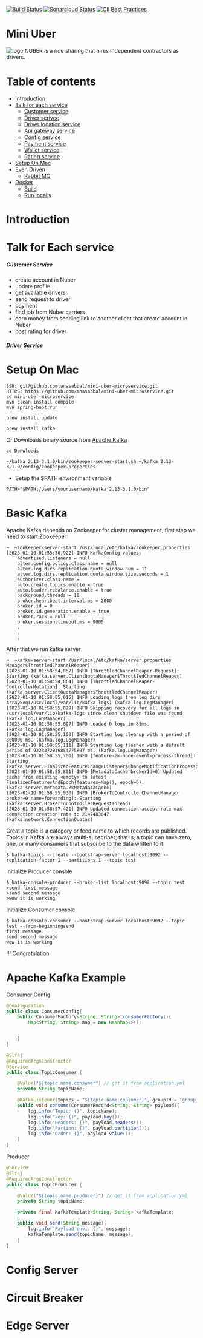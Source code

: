 [![Build Status](https://travis-ci.com/coma123/Spring-Boot-Blog-REST-API.svg?branch=development)](https://travis-ci.com/coma123/Spring-Boot-Blog-REST-API) [![Sonarcloud Status](https://sonarcloud.io/api/project_badges/measure?project=coma123_Spring-Boot-Blog-REST-API&metric=alert_status)](https://sonarcloud.io/dashboard?id=coma123_Spring-Boot-Blog-REST-API) [![CII Best Practices](https://bestpractices.coreinfrastructure.org/projects/3706/badge)](https://bestpractices.coreinfrastructure.org/projects/3706)

# Mini Uber
![logo](./img/back.png)
NUBER is a ride sharing that hires independent contractors as drivers.

# Table of contents
- [Introduction](#introduction)
- [Talk for each service](#talk-for-each-service)
    - [Customer service](#customer-service)
    - [Driver serivce](#driver-service)
    - [Driver location service](#)
    - [Api gateway service](#)
    - [Config service](#)
    - [Payment service](#)
    - [Wallet service](#)
    - [Rating service](#)
- [Setup On Mac](#setup-on-mac)
- [Even Driven](#)
  - [Rabbit MQ](#)
- [Docker](#docker)
    - [Build](#build)
    - [Run locally](#run-locally)


# Introduction
# Talk for Each service
##### Customer Service
- create account in Nuber 
- update profile
- get available drivers 
- send request to driver
- payment
- find job from Nuber carriers
- earn money from sending link to another client that create account in Nuber
- post rating for driver

##### Driver Service
# Setup On Mac

```
SSH: git@github.com:anasabbal/mini-uber-microservice.git
HTTPS: https://github.com/anasabbal/mini-uber-microservice.git
cd mini-uber-microservice
mvn clean install compile
mvn spring-boot:run
```
```
brew install update
```
```
brew install kafka
```
Or Downloads binary source from [Apache Kafka](https://kafka.apache.org/downloads)
```
cd Donwloads
```
```
~/kafka_2.13-3.1.0/bin/zookeeper-server-start.sh ~/kafka_2.13-3.1.0/config/zookeeper.properties
```
- Setup the $PATH environment variable
```
PATH="$PATH:/Users/yourusername/kafka_2.13-3.1.0/bin"
```
# Basic Kafka
Apache Kafka depends on Zookeeper for cluster management, first step we need to start Zookeeper
```
➜  ~zookeeper-server-start /usr/local/etc/kafka/zookeeper.properties
[2023-01-10 01:55:30,922] INFO KafkaConfig values:
	advertised.listeners = null
	alter.config.policy.class.name = null
	alter.log.dirs.replication.quota.window.num = 11
	alter.log.dirs.replication.quota.window.size.seconds = 1
	authorizer.class.name =
	auto.create.topics.enable = true
	auto.leader.rebalance.enable = true
	background.threads = 10
	broker.heartbeat.interval.ms = 2000
	broker.id = 0
	broker.id.generation.enable = true
	broker.rack = null
	broker.session.timeout.ms = 9000
	.
	.
	.
```
After that we run kafka server
```
➜  ~kafka-server-start /usr/local/etc/kafka/server.properties
Manager$ThrottledChannelReaper)
[2023-01-10 01:58:54,857] INFO [ThrottledChannelReaper-Request]: Starting (kafka.server.ClientQuotaManager$ThrottledChannelReaper)
[2023-01-10 01:58:54,864] INFO [ThrottledChannelReaper-ControllerMutation]: Starting (kafka.server.ClientQuotaManager$ThrottledChannelReaper)
[2023-01-10 01:58:55,015] INFO Loading logs from log dirs ArraySeq(/usr/local/var/lib/kafka-logs) (kafka.log.LogManager)
[2023-01-10 01:58:55,029] INFO Skipping recovery for all logs in /usr/local/var/lib/kafka-logs since clean shutdown file was found (kafka.log.LogManager)
[2023-01-10 01:58:55,097] INFO Loaded 0 logs in 81ms. (kafka.log.LogManager)
[2023-01-10 01:58:55,100] INFO Starting log cleanup with a period of 300000 ms. (kafka.log.LogManager)
[2023-01-10 01:58:55,111] INFO Starting log flusher with a default period of 9223372036854775807 ms. (kafka.log.LogManager)
[2023-01-10 01:58:55,700] INFO [feature-zk-node-event-process-thread]: Starting (kafka.server.FinalizedFeatureChangeListener$ChangeNotificationProcessorThread)
[2023-01-10 01:58:55,801] INFO [MetadataCache brokerId=0] Updated cache from existing <empty> to latest FinalizedFeaturesAndEpoch(features=Map(), epoch=0). (kafka.server.metadata.ZkMetadataCache)
[2023-01-10 01:58:55,930] INFO [BrokerToControllerChannelManager broker=0 name=forwarding]: Starting (kafka.server.BrokerToControllerRequestThread)
[2023-01-10 01:58:57,421] INFO Updated connection-accept-rate max connection creation rate to 2147483647 (kafka.network.ConnectionQuotas)
```
Creat a topic is a category or feed name to which records are published. Topics in Kafka are always multi-subscriber; that is, a topic can have zero, one, or many consumers that subscribe to the data written to it
```
$ kafka-topics --create --bootstrap-server localhost:9092 --replication-factor 1 --partitions 1 --topic test
```
Initialize Producer console
```
$ kafka-console-producer --broker-list localhost:9092 --topic test
>send first message
>send second message
>wow it is working
```
Initialize Consumer console
```
$ kafka-console-consumer --bootstrap-server localhost:9092 --topic test --from-beginningsend 
first message
send second message
wow it is working
```
!!! Congratulation
# Apache Kafka Example
Consumer Config
```java
@Configuration
public class ConsumerConfig{
    public ConsumerFactory<String, String> consumerFactory(){
        Map<String, String> map = new HashMap<>();


    }
}
```
``` java
@Slf4j
@RequiredArgsConstructor
@Service
public class TopicConsumer {

    @Value("${topic.name.consumer") // get it from application.yml
    private String topicName;

    @KafkaListener(topics = "${topic.name.consumer}", groupId = "group_id")
    public void consume(ConsumerRecord<String, String> payload){
        log.info("Topic: {}", topicName);
        log.info("key: {}", payload.key());
        log.info("Headers: {}", payload.headers());
        log.info("Partion: {}", payload.partition());
        log.info("Order: {}", payload.value());
    }
}
```
Producer
```java
@Service
@Slf4j
@RequiredArgsConstructor
public class TopicProducer {

    @Value("${topic.name.producer}") // get it from application.yml
    private String topicName;

    private final KafkaTemplate<String, String> kafkaTemplate;

    public void send(String message){
        log.info("Payload envi: {}", message);
        kafkaTemplate.send(topicName, message);
    }
}

```

# Config Server

# Circuit Breaker

# Edge Server
